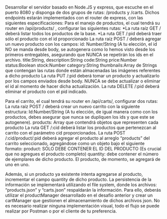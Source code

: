 Desarrollar el servidor basado en Node.JS y express, que escuche en el puerto 8080 y disponga de dos grupos de rutas: /products y /carts. Dichos endpoints estarán implementados con el router de express, con las siguientes especificaciones:
Para el manejo de productos, el cual tendrá su router en /api/products/ , configurar las siguientes rutas:
*La ruta raíz GET / deberá listar todos los productos de la base.
*La ruta GET /:pid deberá traer sólo el producto con el id proporcionado
La ruta raíz POST / deberá agregar un nuevo producto con los campos:
id: Number/String (A tu elección, el id NO se manda desde body, se autogenera como lo hemos visto desde los primeros entregables, asegurando que NUNCA se repetirán los ids en el archivo.
title:String,
description:String
code:String
price:Number
status:Boolean
stock:Number
category:String
thumbnails:Array de Strings que contengan las rutas donde están almacenadas las imágenes referentes a dicho producto
La ruta PUT /:pid deberá tomar un producto y actualizarlo por los campos enviados desde body. NUNCA se debe actualizar o eliminar el id al momento de hacer dicha actualización.
La ruta DELETE /:pid deberá eliminar el producto con el pid indicado. 

Para el carrito, el cual tendrá su router en /api/carts/, configurar dos rutas:
La ruta raíz POST / deberá crear un nuevo carrito con la siguiente estructura:
Id:Number/String (A tu elección, de igual manera como con los productos, debes asegurar que nunca se dupliquen los ids y que este se autogenere).
products: Array que contendrá objetos que representen cada producto
La ruta GET /:cid deberá listar los productos que pertenezcan al carrito con el parámetro cid proporcionados.
La ruta POST  /:cid/product/:pid deberá agregar el producto al arreglo “products” del carrito seleccionado, agregándose como un objeto bajo el siguiente formato:
product: SÓLO DEBE CONTENER EL ID DEL PRODUCTO (Es crucial que no agregues el producto completo)
quantity: debe contener el número de ejemplares de dicho producto. El producto, de momento, se agregará de uno en uno.

Además, si un producto ya existente intenta agregarse al producto, incrementar el campo quantity de dicho producto. 
La persistencia de la información se implementará utilizando el file system, donde los archivos: “products.json” y “carts.json” respaldarán la información. Para ello, deberás utilizar el productManager desarrollado en el desafío anterior y crear un cartManager que gestionen el almacenamiento de dichos archivos json.
No es necesario realizar ninguna implementación visual, todo el flujo se puede realizar por Postman o por el cliente de tu preferencia.
